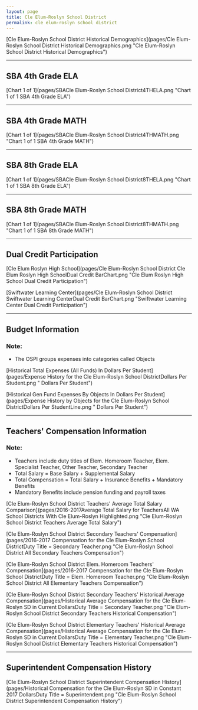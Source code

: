 ```yaml
---
layout: page
title: Cle Elum-Roslyn School District
permalink: cle elum-roslyn school district
---
```



[Cle Elum-Roslyn School District Historical Demographics](pages/Cle Elum-Roslyn School District Historical Demographics.png "Cle Elum-Roslyn School District Historical Demographics")

___

## SBA 4th Grade ELA

[Chart 1 of 1](pages/SBACle Elum-Roslyn School District4THELA.png "Chart 1 of 1 SBA 4th Grade ELA")


___

## SBA 4th Grade MATH

[Chart 1 of 1](pages/SBACle Elum-Roslyn School District4THMATH.png "Chart 1 of 1 SBA 4th Grade MATH")


___

## SBA 8th Grade ELA

[Chart 1 of 1](pages/SBACle Elum-Roslyn School District8THELA.png "Chart 1 of 1 SBA 8th Grade ELA")


___

## SBA 8th Grade MATH

[Chart 1 of 1](pages/SBACle Elum-Roslyn School District8THMATH.png "Chart 1 of 1 SBA 8th Grade MATH")


___

## Dual Credit Participation

[Cle Elum Roslyn High School](pages/Cle Elum-Roslyn School District Cle Elum Roslyn High SchoolDual Credit BarChart.png "Cle Elum Roslyn High School Dual Credit Participation")

[Swiftwater Learning Center](pages/Cle Elum-Roslyn School District Swiftwater Learning CenterDual Credit BarChart.png "Swiftwater Learning Center Dual Credit Participation")


___

## Budget Information
### Note:
- The OSPI groups expenses into categories called Objects

[Historical Total Expenses (All Funds) In Dollars Per Student](pages/Expense History for the Cle Elum-Roslyn School DistrictDollars Per Student.png " Dollars Per Student")

[Historical Gen Fund Expenses By Objects In Dollars Per Student](pages/Expense History by Objects for the Cle Elum-Roslyn School DistrictDollars Per StudentLine.png " Dollars Per Student")


___

## Teachers' Compensation Information
### Note:
- Teachers include duty titles of Elem. Homeroom Teacher, Elem. Specialist Teacher, Other Teacher, Secondary Teacher
- Total Salary = Base Salary + Supplemental Salary
- Total Compensation = Total Salary + Insurance Benefits + Mandatory Benefits
- Mandatory Benefits include pension funding and payroll taxes

[Cle Elum-Roslyn School District Teachers' Average Total Salary Comparison](pages/2016-2017Average Total Salary for TeachersAll WA School Districts With Cle Elum-Roslyn Highlighted.png "Cle Elum-Roslyn School District Teachers Average Total Salary")

[Cle Elum-Roslyn School District Secondary Teachers' Compensation](pages/2016-2017 Compensation for the Cle Elum-Roslyn School DistrictDuty Title = Secondary Teacher.png "Cle Elum-Roslyn School District All Secondary Teachers Compensation")

[Cle Elum-Roslyn School District Elem. Homeroom Teachers' Compensation](pages/2016-2017 Compensation for the Cle Elum-Roslyn School DistrictDuty Title = Elem. Homeroom Teacher.png "Cle Elum-Roslyn School District All Elementary Teachers Compensation")

[Cle Elum-Roslyn School District Secondary Teachers' Historical Average Compensation](pages/Historical Average Compensation for the Cle Elum-Roslyn SD in Current DollarsDuty Title = Secondary Teacher.png "Cle Elum-Roslyn School District Secondary Teachers Historical Compensation")

[Cle Elum-Roslyn School District Elementary Teachers' Historical Average Compensation](pages/Historical Average Compensation for the Cle Elum-Roslyn SD in Current DollarsDuty Title = Elementary Teacher.png "Cle Elum-Roslyn School District Elementary Teachers Historical Compensation")


___

## Superintendent Compensation History

[Cle Elum-Roslyn School District Superintendent Compensation History](pages/Historical Compensation for the Cle Elum-Roslyn SD in Constant 2017 DollarsDuty Title = Superintendent.png "Cle Elum-Roslyn School District Superintendent Compensation History")

